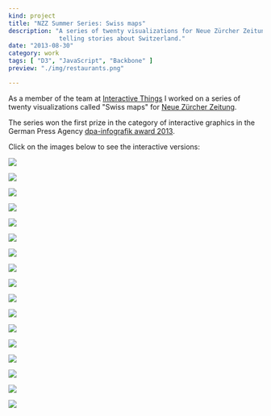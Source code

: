 ```yaml
---
kind: project
title: "NZZ Summer Series: Swiss maps"
description: "A series of twenty visualizations for Neue Zürcher Zeitung 
              telling stories about Switzerland."
date: "2013-08-30"
category: work
tags: [ "D3", "JavaScript", "Backbone" ]
preview: "./img/restaurants.png"

---
```


As a member of the team at <a href="http://interactivethings.com">Interactive Things</a> 
I worked on a series of twenty visualizations called "Swiss maps" for <a href="http://www.nzz.ch/aktuell/inland-sommerserie-schweizer-karten-interaktiv/">Neue Zürcher Zeitung</a>. 

The series won the first prize in the category of interactive graphics in the German Press Agency <a href="http://www.blog.wan-ifra.org/de/articles/2013/10/24/preistraeger-des-dpa-infografik-awards-2013-ausgezeichnet">dpa-infografik award 2013</a>.

Click on the images below to see the interactive versions: 

[![](img/restaurants.png)](https://storytelling.nzz.ch/2013/sommerserie/#restaurants)

[![](img/migration.png)](https://storytelling.nzz.ch/2013/sommerserie/#migration)

[![](img/strompreise.png)](https://storytelling.nzz.ch/2013/sommerserie/#strompreise)

[![](img/wald.png)](https://storytelling.nzz.ch/2013/sommerserie/#wald)

[![](img/porsche.png)](https://storytelling.nzz.ch/2013/sommerserie/#porsche)

[![](img/distanzen.jpg)](https://storytelling.nzz.ch/2013/sommerserie/#distanzen)

[![](img/schweizen.png)](https://storytelling.nzz.ch/2013/sommerserie/#schweizen)

[![](img/religions.png)](https://storytelling.nzz.ch/2013/sommerserie/#religions)

[![](img/gliederung.png)](https://storytelling.nzz.ch/2013/sommerserie/#gliederung)

[![](img/legislative.png)](https://storytelling.nzz.ch/2013/sommerserie/#legislative)

[![](img/matura.png)](https://storytelling.nzz.ch/2013/sommerserie/#matura)

[![](img/wohnraum.png)](https://storytelling.nzz.ch/2013/sommerserie/#wohnraum)

[![](img/polizisten.png)](https://storytelling.nzz.ch/2013/sommerserie/#polizisten)

[![](img/sbb.png)](https://storytelling.nzz.ch/2013/sommerserie/#sbb)

[![](img/verkehr.png)](https://storytelling.nzz.ch/2013/sommerserie/#verkehr)

[![](img/wetter.png)](https://storytelling.nzz.ch/2013/sommerserie/#wetter)

[![](img/anthems.png)](https://storytelling.nzz.ch/2013/sommerserie/#anthems)
